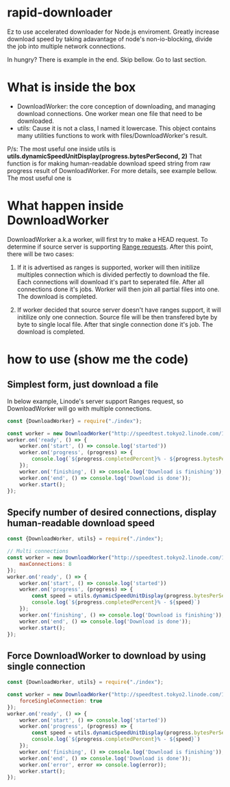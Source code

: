 # rapid-downloader
Ez to use accelerated downloader for Node.js enviroment. Greatly increase download speed by taking adavantage of node's non-io-blocking, divide the job into multiple network connections.

In hungry? There is example in the end. Skip bellow. Go to last section.

# What is inside the box

- DownloadWorker: the core conception of downloading, and managing download connections. One worker mean one file that need to be downloaded.
- utils: Cause it is not a class, I named it lowercase. This object contains many utilities functions to work with files/DownloadWorker's result. 

P/s: The most useful one inside utils is **utils.dynamicSpeedUnitDisplay(progress.bytesPerSecond, 2)**
That function is for making human-readable download speed string from raw progress result of DownloadWorker. For more details, see example bellow.
The most useful one is

# What happen inside DownloadWorker

DownloadWorker a.k.a worker, will first try to make a HEAD request. To determine if source server is supporting [Range requests](https://developer.mozilla.org/en-US/docs/Web/HTTP/Range_requests). After this point, there will be two cases:

1. If it is advertised as ranges is supported, worker will then initilize multiples connection which is divided perfectly to download the file. Each connections will download it's part to seperated file. After all connections done it's jobs. Worker will then join all partial files into one. The download is completed.

2. If worker decided that source server doesn't have ranges support, it will initilize only one connection. Source file will be then transfered byte by byte to single local file. After that single connection done it's job. The download is completed.

# how to use (show me the code)

## Simplest form, just download a file

In below example, Linode's server support Ranges request, so DownloadWorker will go with multiple connections.

```javascript
const {DownloadWorker} = require("./index");

const worker = new DownloadWorker("http://speedtest.tokyo2.linode.com/100MB-tokyo2.bin", "100MB-tokyo2.zip");
worker.on('ready', () => {
    worker.on('start', () => console.log('started'))
    worker.on('progress', (progress) => {
        console.log(`${progress.completedPercent}% - ${progress.bytesPerSecond} B/s`)
    });
    worker.on('finishing', () => console.log('Download is finishing'));
    worker.on('end', () => console.log('Download is done'));
    worker.start();
});

```

## Specify number of desired connections, display human-readable download speed

```javascript
const {DownloadWorker, utils} = require("./index");

// Multi connections
const worker = new DownloadWorker("http://speedtest.tokyo2.linode.com/100MB-tokyo2.bin", "100MB-tokyo2.zip", {
    maxConnections: 8
});
worker.on('ready', () => {
    worker.on('start', () => console.log('started'))
    worker.on('progress', (progress) => {
        const speed = utils.dynamicSpeedUnitDisplay(progress.bytesPerSecond, 2);
        console.log(`${progress.completedPercent}% - ${speed}`)
    });
    worker.on('finishing', () => console.log('Download is finishing'));
    worker.on('end', () => console.log('Download is done'));
    worker.start();
});

```

## Force DownloadWorker to download by using single connection

```javascript
const {DownloadWorker, utils} = require("./index");

const worker = new DownloadWorker("http://speedtest.tokyo2.linode.com/100MB-tokyo2.bin", "100MB.zip", {
    forceSingleConnection: true
});
worker.on('ready', () => {
    worker.on('start', () => console.log('started'))
    worker.on('progress', (progress) => {
        const speed = utils.dynamicSpeedUnitDisplay(progress.bytesPerSecond, 2);
        console.log(`${progress.completedPercent}% - ${speed}`)
    });
    worker.on('finishing', () => console.log('Download is finishing'));
    worker.on('end', () => console.log('Download is done'));
    worker.on('error', error => console.log(error));
    worker.start();
});
```

